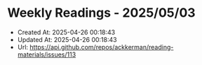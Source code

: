# Weekly Readings - 2025/05/03

- Created At: 2025-04-26 00:18:43
- Updated At: 2025-04-26 00:18:43
- Url: https://api.github.com/repos/ackkerman/reading-materials/issues/113

